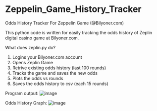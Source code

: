 # Zeppelin_Game_History_Tracker
Odds History Tracker For Zeppelin Game (@Bilyoner.com)

This python code is written for easily tracking the odds history of Zeplin digital casino game at Bilyoner.com.

What does zeplin.py do?

1. Logins your Bilyoner.com account
2. Opens Zeplin Game
3. Retrive existing odds history (last 100 rounds)
4. Tracks the game and saves the new odds
5. Plots the odds vs rounds
6. Saves the odds history to csv (each 15 rounds)

Program output:
![image](https://github.com/akinertu/Zeppelin_Game_History_Tracker/assets/43358488/ec98faea-aa0f-4b5b-906a-ab37bcac62d9)


Odds History Graph:
![image](https://github.com/akinertu/Zeppelin_Game_History_Tracker/assets/43358488/eff569d5-7ef9-4fb7-9b1b-6b6df66b08ad)



